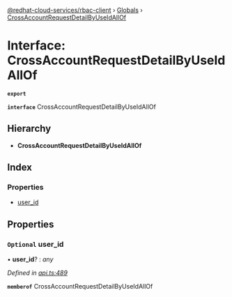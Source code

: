 [@redhat-cloud-services/rbac-client](../README.md) › [Globals](../globals.md) › [CrossAccountRequestDetailByUseIdAllOf](crossaccountrequestdetailbyuseidallof.md)

# Interface: CrossAccountRequestDetailByUseIdAllOf

**`export`** 

**`interface`** CrossAccountRequestDetailByUseIdAllOf

## Hierarchy

* **CrossAccountRequestDetailByUseIdAllOf**

## Index

### Properties

* [user_id](crossaccountrequestdetailbyuseidallof.md#optional-user_id)

## Properties

### `Optional` user_id

• **user_id**? : *any*

*Defined in [api.ts:489](https://github.com/RedHatInsights/javascript-clients.gi/blob/master/packages/rbac/api.ts#L489)*

**`memberof`** CrossAccountRequestDetailByUseIdAllOf
